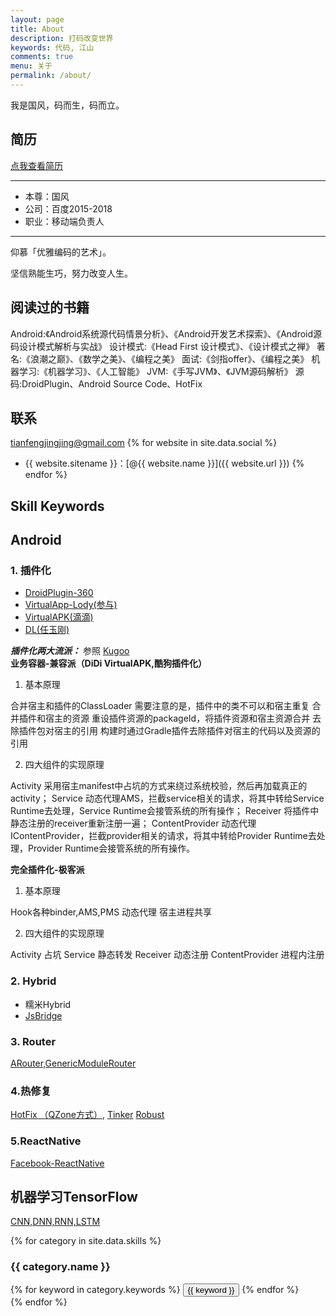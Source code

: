 ```yaml
---
layout: page
title: About
description: 打码改变世界
keywords: 代码, 江山
comments: true
menu: 关于
permalink: /about/
---
```


我是国风，码而生，码而立。

## 简历
[点我查看简历](https://guofeng007.github.io/anires/public/)

------------------------------------------------
- 本尊：国风
- 公司：百度2015-2018
- 职业：移动端负责人

------------------------------------------------

仰慕「优雅编码的艺术」。

坚信熟能生巧，努力改变人生。

## 阅读过的书籍

Android:《Android系统源代码情景分析》、《Android开发艺术探索》、《Android源码设计模式解析与实战》
设计模式:《Head First 设计模式》、《设计模式之禅》
著名:《浪潮之巅》、《数学之美》、《编程之美》
面试:《剑指offer》、《编程之美》
机器学习:《机器学习》、《人工智能》
JVM:《手写JVM》、《JVM源码解析》
源码:DroidPlugin、Android Source Code、HotFix


## 联系
tianfengjingjing@gmail.com
{% for website in site.data.social %}
* {{ website.sitename }}：[@{{ website.name }}]({{ website.url }})
{% endfor %}

## Skill Keywords

## Android
### 1. 插件化
- [DroidPlugin-360](https://github.com/DroidPluginTeam/DroidPlugin)
- [VirtualApp-Lody(参与)](https://github.com/asLody/VirtualApp)
- [VirtualAPK(滴滴)](https://github.com/didi/VirtualAPK)
- [DL(任玉刚)](https://github.com/singwhatiwanna/dynamic-load-apk)

***插件化两大流派：***
参照 [Kugoo](https://juejin.im/entry/59cde341f265da065476f21a?utm_source=gold_browser_extension)
**业务容器-兼容派（DiDi VirtualAPK,酷狗插件化）**

1. 基本原理

合并宿主和插件的ClassLoader 需要注意的是，插件中的类不可以和宿主重复
合并插件和宿主的资源 重设插件资源的packageId，将插件资源和宿主资源合并
去除插件包对宿主的引用 构建时通过Gradle插件去除插件对宿主的代码以及资源的引用

2. 四大组件的实现原理

Activity 采用宿主manifest中占坑的方式来绕过系统校验，然后再加载真正的activity；
Service 动态代理AMS，拦截service相关的请求，将其中转给Service Runtime去处理，Service Runtime会接管系统的所有操作；
Receiver 将插件中静态注册的receiver重新注册一遍；
ContentProvider 动态代理IContentProvider，拦截provider相关的请求，将其中转给Provider Runtime去处理，Provider Runtime会接管系统的所有操作。

**完全插件化-极客派**

1. 基本原理

Hook各种binder,AMS,PMS
动态代理
宿主进程共享

2. 四大组件的实现原理

Activity 占坑
Service 静态转发
Receiver 动态注册
ContentProvider 进程内注册

### 2. Hybrid
- 糯米Hybrid
- [JsBridge](https://github.com/lzyzsd/JsBridge)

### 3. Router
[ARouter,GenericModuleRouter](https://github.com/guofeng007/GenericModuleRouter/)

### 4.热修复
[HotFix （QZone方式）](https://github.com/dodola/HotFix/),
[Tinker](https://github.com/Tencent/tinker/)
[Robust](https://github.com/Meituan-Dianping/Robust)

### 5.ReactNative
[Facebook-ReactNative](http://facebook.github.io/react-native/)

## 机器学习TensorFlow
[CNN,DNN,RNN,LSTM](http://tensorflow.org/)




{% for category in site.data.skills %}
### {{ category.name }}
<div class="btn-inline">
{% for keyword in category.keywords %}
<button class="btn btn-outline" type="button">{{ keyword }}</button>
{% endfor %}
</div>
{% endfor %}
